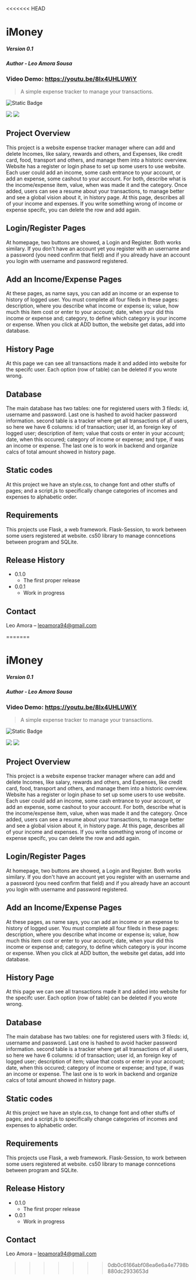 <<<<<<< HEAD
# iMoney
##### Version 0.1
##### Author - Leo Amora Sousa
### Video Demo: <https://youtu.be/8Ix4UHLUWiY>
> A simple expense tracker to manage your transactions.

![Static Badge](https://img.shields.io/badge/version-0.1.1-orange)

![](/static/model.png)
![](/static/model2.png)

## Project Overview
This project is a website expense tracker manager where can add and delete Incomes, like salary, rewards and others, and Expenses, like credit card, food, transport and others, and manage them into a historic overview.
Website has a register or login phase to set up some users to use website. Each user could add an income, some cash entrance to your account, or add an expense, some cashout to your account. For both, describe what is the income/expense item, value, when was made it and the category.
Once added, users can see a resume about your transactions, to manage better and see a global vision about it, in history page. At this page, describes all of your income and expenses. If you write something wrong of income or expense specifc, you can delete the row and add again.

## Login/Register Pages
At homepage, two buttons are showed, a Login and Register. Both works similary. If you don't have an account yet you register with an username and a password (you need confirm that field) and if you already have an account you login with username and password registered.

## Add an Income/Expense Pages
At these pages, as name says, you can add an income or an expense to history of logged user. You must complete all four fileds in these pages: description, where you describe what income or expense is; value, how much this item cost or enter to your account; date, when your did this income or expense and; category, to define which category is your income or expense. When you click at ADD button, the website get datas, add into database.

## History Page
At this page we can see all transactions made it and added into website for the specifc user. Each option (row of table) can be deleted if you wrote wrong.

## Database
The main database has two tables: one for registered users with 3 fileds: id, username and password. Last one is hashed to avoid hacker password information. second table is a tracker where get all transactions of all users, so here we have 6 columns: id of transaction; user id, an foreign key of logged user; description of item; value that costs or enter in your account; date, when this occured; category of income or expense; and type, if was an income or expense. The last one is to work in backend and organize calcs of total amount showed in history page.

## Static codes
At this project we have an style.css, to change font and other stuffs of pages; and a script.js to specifically change categories of incomes and expenses to alphabetic order.

## Requirements
This projects use Flask, a web framework. Flask-Session, to work between some users registered at website. cs50 library to manage conncetions between program and SQLite.

## Release History

* 0.1.0
    * The first proper release
* 0.0.1
    * Work in progress

## Contact
Leo Amora – leoamora94@gmail.com

=======
# iMoney
##### Version 0.1
##### Author - Leo Amora Sousa
### Video Demo: <https://youtu.be/8Ix4UHLUWiY>
> A simple expense tracker to manage your transactions.

![Static Badge](https://img.shields.io/badge/version-0.1.1-orange)

![](/static/model.png)
![](/static/model2.png)

## Project Overview
This project is a website expense tracker manager where can add and delete Incomes, like salary, rewards and others, and Expenses, like credit card, food, transport and others, and manage them into a historic overview.
Website has a register or login phase to set up some users to use website. Each user could add an income, some cash entrance to your account, or add an expense, some cashout to your account. For both, describe what is the income/expense item, value, when was made it and the category.
Once added, users can see a resume about your transactions, to manage better and see a global vision about it, in history page. At this page, describes all of your income and expenses. If you write something wrong of income or expense specifc, you can delete the row and add again.

## Login/Register Pages
At homepage, two buttons are showed, a Login and Register. Both works similary. If you don't have an account yet you register with an username and a password (you need confirm that field) and if you already have an account you login with username and password registered.

## Add an Income/Expense Pages
At these pages, as name says, you can add an income or an expense to history of logged user. You must complete all four fileds in these pages: description, where you describe what income or expense is; value, how much this item cost or enter to your account; date, when your did this income or expense and; category, to define which category is your income or expense. When you click at ADD button, the website get datas, add into database.

## History Page
At this page we can see all transactions made it and added into website for the specifc user. Each option (row of table) can be deleted if you wrote wrong.

## Database
The main database has two tables: one for registered users with 3 fileds: id, username and password. Last one is hashed to avoid hacker password information. second table is a tracker where get all transactions of all users, so here we have 6 columns: id of transaction; user id, an foreign key of logged user; description of item; value that costs or enter in your account; date, when this occured; category of income or expense; and type, if was an income or expense. The last one is to work in backend and organize calcs of total amount showed in history page.

## Static codes
At this project we have an style.css, to change font and other stuffs of pages; and a script.js to specifically change categories of incomes and expenses to alphabetic order.

## Requirements
This projects use Flask, a web framework. Flask-Session, to work between some users registered at website. cs50 library to manage conncetions between program and SQLite.

## Release History

* 0.1.0
    * The first proper release
* 0.0.1
    * Work in progress

## Contact
Leo Amora – leoamora94@gmail.com

>>>>>>> 0db0c6166abf08ea6e6a4e7798b880dc2933653d
